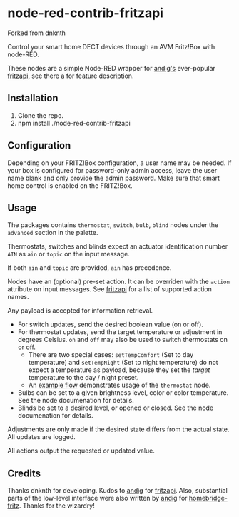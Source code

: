 # node-red-contrib-fritzapi

Forked from dnknth

Control your smart home DECT devices through an AVM Fritz!Box with node-RED.

These nodes are a simple Node-RED wrapper for [andig's](https://github.com/andig) ever-popular
[fritzapi](https://www.npmjs.com/package/fritzapi), see there a for feature description.

## Installation

1. Clone the repo.
2. npm install ./node-red-contrib-fritzapi

## Configuration

Depending on your FRITZ!Box configuration, a user name may be needed. If your box is configured for password-only
admin access, leave the user name blank and only provide the admin password. Make sure that smart home control is
enabled on the FRITZ!Box.

## Usage

The packages contains `thermostat`, `switch`, `bulb`, `blind` nodes under the `advanced` section in the palette.

Thermostats, switches and blinds expect an actuator identification number `AIN` as `ain` or `topic` on the input message.

If both `ain` and `topic` are provided, `ain` has precedence.

Nodes have an (optional) pre-set action. It can be overriden with the `action` attribute on input messages.
See [fritzapi](https://www.npmjs.com/package/fritzapi) for a list of supported action names.

Any payload is accepted for information retrieval.

* For switch updates, send the desired boolean value
(on or off).
* For thermostat updates, send the target temperature or adjustment in degrees Celsius. `on` and `off` may also be used to switch thermostats on or off.
  * There are two special cases: `setTempComfort` (Set to day temperature) and `setTempNight` (Set to night temperature)
do not expect a temperature as payload, because they set the *target* temperature to the day / night preset.
  * An [example flow](examples/Fritz%20HTTP%20API%20Example%20Flow.json) demonstrates usage of the `thermostat` node.
* Bulbs can be set to a given brightness level, color or color temperature. See the node documenation for details.
* Blinds be set to a desired level, or opened or closed.
See the node documenation for details.

Adjustments are only made if the desired state differs from the actual state. All updates are logged.

All actions output the requested or updated value.
## Credits

Thanks dnknth for developing.
Kudos to [andig](https://github.com/andig) for [fritzapi](https://www.npmjs.com/package/fritzapi).
Also, substantial parts of the low-level interface were also written by [andig](https://github.com/andig) for
[homebridge-fritz](https://www.npmjs.com/package/homebridge-fritz). Thanks for the wizardry!
